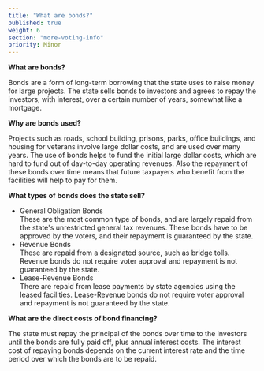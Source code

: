 ```yaml
---
title: "What are bonds?"
published: true
weight: 6
section: "more-voting-info"
priority: Minor
---
```



**What are bonds?**  

Bonds are a form of long-term borrowing that the state uses to raise money for large projects. The state sells bonds to investors and agrees to repay the investors, with interest, over a certain number of years, somewhat like a mortgage.  

**Why are bonds used?**  

Projects such as roads, school building, prisons, parks, office buildings, and housing for veterans involve large dollar costs, and are used over many years.  The use of bonds helps to fund the initial large dollar costs, which are hard to fund out of day-to-day operating revenues.  Also the repayment of these bonds over time means that future taxpayers who benefit from the facilities will help to pay for them.  

**What types of bonds does the state sell?**  

- General Obligation Bonds  
	These are the most common type of bonds, and are largely repaid from the state's unrestricted general tax revenues. These bonds have to be approved by the voters, and their repayment is guaranteed by the state.  
- Revenue Bonds  
	These are repaid from a designated source, such as bridge tolls. Revenue bonds do not require voter approval and repayment is not guaranteed by the state.  
- Lease-Revenue Bonds  
	There are repaid from lease payments by state agencies using the leased facilities. Lease-Revenue bonds do not require voter approval and repayment is not guaranteed by the state.  

**What are the direct costs of bond financing?**  

The state must repay the principal of the bonds over time to the investors until the bonds are fully paid off, plus annual interest costs. The interest cost of repaying bonds depends on the current interest rate and the time period over which the bonds are to be repaid.  
